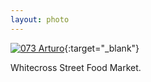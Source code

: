 ```yaml
---
layout: photo
---
```


[![073 Arturo](https://c1.staticflickr.com/1/565/20970679099_6a84c5c629_c.jpg)](https://www.flickr.com/photos/131440297@N08/20970679099/){:target="_blank"}

Whitecross Street Food Market.
